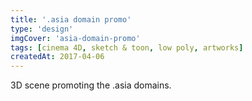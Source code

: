 ```yaml
---
title: '.asia domain promo'
type: 'design'
imgCover: 'asia-domain-promo'
tags: [cinema 4D, sketch & toon, low poly, artworks]
createdAt: 2017-04-06
---
```


3D scene promoting the .asia domains.
<!--more-->